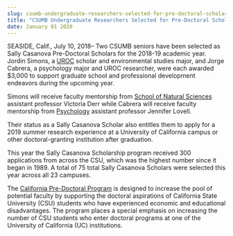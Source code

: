 ```yaml
---
slug: csumb-undergraduate-researchers-selected-for-pre-doctoral-scholarships
title: "CSUMB Undergraduate Researchers Selected for Pre-Doctoral Scholarships"
date: January 01 2020
---
```


 
<p>
  SEASIDE, Calif., July 10, 2018– Two CSUMB seniors have been selected as Sally
  Casanova Pre-Doctoral Scholars for the 2018-19 academic year. Jordin Simons, a
  <a href="https://csumb.edu/uroc">UROC</a> scholar and environmental studies
  major, and Jorge Cabrera, a psychology major and UROC researcher, were each
  awarded $3,000 to support graduate school and professional development
  endeavors during the upcoming year.
</p>
<p>
  Simons will receive faculty mentorship from
  <a href="https://csumb.edu/naturalsciences">School of Natural Sciences</a>
  assistant professor Victoria Derr while Cabrera will receive faculty
  mentorship from
  <a href="https://csumb.edu/psychology">Psychology</a> assistant professor
  Jennifer Lovell.
</p>
<p>
  Their status as a Sally Casanova Scholar also entitles them to apply for a
  2019 summer research experience at a University of California campus or other
  doctoral-granting institution after graduation.
</p>
<p>
  This year the Sally Casanova Scholarship program received 300 applications
  from across the CSU, which was the highest number since it began in 1989. A
  total of 75 total Sally Casanova Scholars were selected this year across all
  23 campuses.
</p>
<p>
  The
  <a href="https://www.calstate.edu/predoc/apply/"
    >California Pre-Doctoral Program</a
  >
  is designed to increase the pool of potential faculty by supporting the
  doctoral aspirations of California State University (CSU) students who have
  experienced economic and educational disadvantages. The program places a
  special emphasis on increasing the number of CSU students who enter doctoral
  programs at one of the University of California (UC) institutions.
</p>
 
